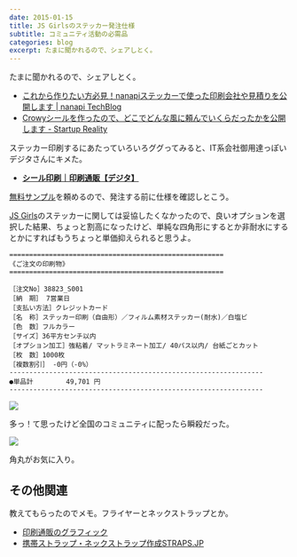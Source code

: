 ```yaml
---
date: 2015-01-15
title: JS Girlsのステッカー発注仕様
subtitle: コミュニティ活動の必需品
categories: blog
excerpt: たまに聞かれるので、シェアしとく。
---
```


たまに聞かれるので、シェアしとく。

+ [これから作りたい方必見！nanapiステッカーで使った印刷会社や見積りを公開します | nanapi TechBlog](http://nanapi.co.jp/blog/2014/01/22/nanapi-sticker/)
+ [Crowyシールを作ったので、どこでどんな風に頼んでいくらだったかを公開します - Startup Reality](http://d.hatena.ne.jp/a_kimura/20111019/1319041245)

ステッカー印刷するにあたっていろいろググってみると、IT系会社御用達っぽいデジタさんにキメた。

+ __[シール印刷｜印刷通販【デジタ】](http://www.digitaprint.jp/)__

[無料サンプル](http://www.digitaprint.jp/contact/sample.php)を頼めるので、発注する前に仕様を確認しとこう。

[JS Girls](http://jsgirls.org/)のステッカーに関しては妥協したくなかったので、良いオプションを選択した結果、ちょっと割高になったけど、単純な四角形にするとか非耐水にするとかにすればもうちょっと単価抑えられると思うよ。

```
======================================================
《ご注文の印刷物》
======================================================

［注文No］38823_S001
［納　期］ 7営業日
［支払い方法］クレジットカード
［名　称］ステッカー印刷（自由形）／フィルム素材ステッカー(耐水)／白塩ビ
［色　数］フルカラー
［サイズ］36平方センチ以内
［オプション加工］強粘着/ マットラミネート加工/ 40パス以内/ 台紙ごとカット
［枚　数］1000枚
［複数割引］ -0円（-0%）
----------------------------------------------------------------
●単品計　　　　　49,701 円
----------------------------------------------------------------
```

![](/mol/images/2015/0114-00.jpg)

多っ！て思ったけど全国のコミュニティに配ったら瞬殺だった。

![](/mol/images/2015/0114-01.jpg)

角丸がお気に入り。

## その他関連

教えてもらったのでメモ。フライヤーとネックストラップとか。

+ [印刷通販のグラフィック](http://www.graphic.jp/)
+ [携帯ストラップ・ネックストラップ作成STRAPS.JP](http://www.straps.jp/)
